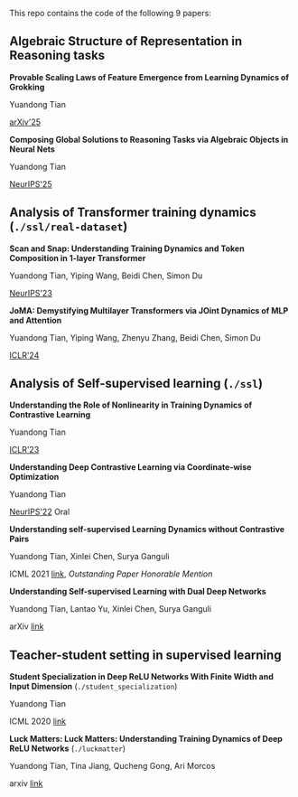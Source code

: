This repo contains the code of the following 9 papers:

## Algebraic Structure of Representation in Reasoning tasks 
**Provable Scaling Laws of Feature Emergence from Learning Dynamics of Grokking**

Yuandong Tian

[arXiv'25](https://arxiv.org/abs/2509.21519)

**Composing Global Solutions to Reasoning Tasks via Algebraic Objects in Neural Nets**

Yuandong Tian

[NeurIPS'25](https://arxiv.org/abs/2410.01779)


## Analysis of Transformer training dynamics (`./ssl/real-dataset`)
**Scan and Snap: Understanding Training Dynamics and Token Composition in 1-layer Transformer**

Yuandong Tian, Yiping Wang, Beidi Chen, Simon Du

[NeurIPS'23](https://arxiv.org/abs/2305.16380)

**JoMA: Demystifying Multilayer Transformers via JOint Dynamics of MLP and Attention**

Yuandong Tian, Yiping Wang, Zhenyu Zhang, Beidi Chen, Simon Du

[ICLR'24](https://arxiv.org/abs/2310.00535)


## Analysis of Self-supervised learning (`./ssl`) 
**Understanding the Role of Nonlinearity in Training Dynamics of Contrastive Learning**

Yuandong Tian

[ICLR'23](https://arxiv.org/abs/2206.01342)

**Understanding Deep Contrastive Learning via Coordinate-wise Optimization**

Yuandong Tian

[NeurIPS'22](https://arxiv.org/abs/2201.12680) Oral

**Understanding self-supervised Learning Dynamics without Contrastive Pairs**

Yuandong Tian, Xinlei Chen, Surya Ganguli

ICML 2021 [link](https://arxiv.org/abs/2102.06810), *Outstanding Paper Honorable Mention* 

**Understanding Self-supervised Learning with Dual Deep Networks**

Yuandong Tian, Lantao Yu, Xinlei Chen, Surya Ganguli

arXiv [link](https://arxiv.org/abs/2010.00578) 




## Teacher-student setting in supervised learning 
**Student Specialization in Deep ReLU Networks With Finite Width and Input Dimension** (`./student_specialization`) 

Yuandong Tian

ICML 2020 [link](https://arxiv.org/abs/1909.13458)

**Luck Matters: Luck Matters: Understanding Training Dynamics of Deep ReLU Networks** (`./luckmatter`)

Yuandong Tian, Tina Jiang, Qucheng Gong, Ari Morcos

arxiv [link](https://arxiv.org/abs/1905.13405)
